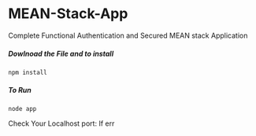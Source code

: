 # MEAN-Stack-App
Complete Functional Authentication and Secured MEAN stack Application

##### Dowlnoad the File and to install
```
npm install
```

##### To Run
```
node app 
```

Check Your Localhost port: If err
